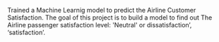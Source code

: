 Trained a Machine Learnig model to predict the Airline Customer Satisfaction.
The goal of this  project is to build a model to find out The Airline passenger satisfaction level: 'Neutral' or dissatisfaction’, ‘satisfaction’.

